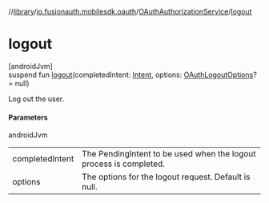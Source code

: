 //[library](../../../index.md)/[io.fusionauth.mobilesdk.oauth](../index.md)/[OAuthAuthorizationService](index.md)/[logout](logout.md)

# logout

[androidJvm]\
suspend fun [logout](logout.md)(completedIntent: [Intent](https://developer.android.com/reference/kotlin/android/content/Intent.html), options: [OAuthLogoutOptions](../-o-auth-logout-options/index.md)? = null)

Log out the user.

#### Parameters

androidJvm

| | |
|---|---|
| completedIntent | The PendingIntent to be used when the logout process is completed. |
| options | The options for the logout request. Default is null. |